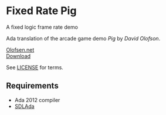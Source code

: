 
# Fixed Rate Pig
A fixed logic frame rate demo

Ada translation of the arcade game demo *Pig* by *David Olofson*.

[Olofsen.net](http://olofson.net)  
[Download](http://olofson.net/mixed.html) 

See [LICENSE](LICENSE.md) for terms.

## Requirements

* Ada 2012 compiler
* [SDLAda](https://github.com/Lucretia/sdlada)
